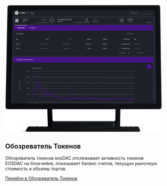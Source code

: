 ![Token Explorer](/assets/tools/token-explorer.png)

Обозреватель Токенов
---

Обозреватель токенов eosDAC отслеживает активность токенов EOSDAC на блокчейне, показывает баланс счетов, текущую рыночную стоимость и объемы торгов.

[Перейти в Обозреватель Токенов](https://explorer.eosdac.io)

